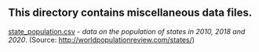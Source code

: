 ## This directory contains miscellaneous data files.

[state_population.csv](state_population.csv) - *data on the population of states in 2010, 2018 and 2020*.  (Source: http://worldpopulationreview.com/states/)
